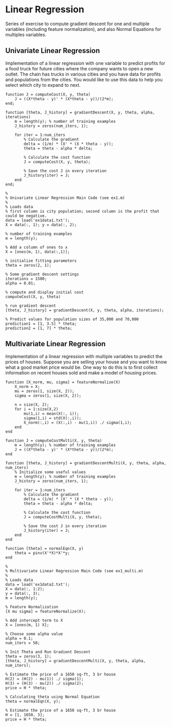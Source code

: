 # Linear Regression
Series of exercise to compute gradient descent for one and multiple variables (including feature normalization), and also Normal Equations for multiples variables.

## Univariate Linear Regression
Implementation of a linear regression with one variable to predict profits for a food truck for future cities where the company wants to open a new outlet. The chain has trucks in various cities and you have data for profits and populations from the cities. You would like to use this data to help you select which city to expand to next.

```
function J = computeCost(X, y, theta)
    J = ((X*theta - y)' * (X*theta - y))/(2*m);
end;

function [theta, J_history] = gradientDescent(X, y, theta, alpha, iterations)
    m = length(y); % number of training examples
    J_history = zeros(num_iters, 1);

    for iter = 1:num_iters
        % Calculate the gradient
        delta = (1/m) * (X' * (X * theta - y));
        theta = theta - alpha * delta;

        % Calculate the cost function
        J = computeCost(X, y, theta);

        % Save the cost J in every iteration
        J_history(iter) = J;
    end
end;

%
% Univariate Linear Regression Main Code (see ex1.m)
%
% Loads data
% first column is city population; second column is the profit that could be negative.
data = load('ex1data1.txt');
X = data(:, 1); y = data(:, 2);

% number of training examples
m = length(y);

% Add a column of ones to x
X = [ones(m, 1), data(:,1)]; 

% initialize fitting parameters
theta = zeros(2, 1); 

% Some gradient descent settings
iterations = 1500;
alpha = 0.01;

% compute and display initial cost
computeCost(X, y, theta)

% run gradient descent
[theta, J_history] = gradientDescent(X, y, theta, alpha, iterations);

% Predict values for population sizes of 35,000 and 70,000
prediction1 = [1, 3.5] * theta;
prediction2 = [1, 7] * theta;
```

## Multivariate Linear Regression
Implementation of a linear regression with multiple variables to predict the prices of houses. Suppose you are selling your house and you want to know what a good market price would be. One way to do this is to first collect information on recent houses sold and make a model of housing prices.

```
function [X_norm, mu, sigma] = featureNormalize(X)
    X_norm = X;
    mu = zeros(1, size(X, 2));
    sigma = zeros(1, size(X, 2));

    n = size(X, 2);
    for i = 1:size(X,2)
        mu(1,i) = mean(X(:, i));
        sigma(1,i) = std(X(:,i));
        X_norm(:,i) = (X(:,i) - mu(1,i)) ./ sigma(1,i);
    end
end

function J = computeCostMulti(X, y, theta)
    m = length(y); % number of training examples
    J = ((X*theta - y)' * (X*theta - y))/(2*m);
end

function [theta, J_history] = gradientDescentMulti(X, y, theta, alpha, num_iters)
    % Initialize some useful values
    m = length(y); % number of training examples
    J_history = zeros(num_iters, 1);

    for iter = 1:num_iters
        % Calculate the gradient
        delta = (1/m) * (X' * (X * theta - y));
        theta = theta - alpha * delta;

        % Calculate the cost function
        J = computeCostMulti(X, y, theta);

        % Save the cost J in every iteration
        J_history(iter) = J;
    end
end

function [theta] = normalEqn(X, y)
    theta = pinv(X'*X)*X'*y;
end

%
% Multivariate Linear Regression Main Code (see ex1_multi.m)
%
% Loads data
data = load('ex1data2.txt');
X = data(:, 1:2);
y = data(:, 3);
m = length(y);

% Feature Normalization
[X mu sigma] = featureNormalize(X);

% Add intercept term to X
X = [ones(m, 1) X];

% Choose some alpha value
alpha = 0.1;
num_iters = 50;

% Init Theta and Run Gradient Descent
theta = zeros(3, 1);
[theta, J_history] = gradientDescentMulti(X, y, theta, alpha, num_iters);

% Estimate the price of a 1650 sq-ft, 3 br house
H(2) = (H(2) - mu(1)) ./ sigma(1);
H(3) = (H(3) - mu(2)) ./ sigma(2);
price = H * theta;

% Calculating theta using Normal Equation
theta = normalEqn(X, y);

% Estimate the price of a 1650 sq-ft, 3 br house
H = [1, 1650, 3];
price = H * theta;
```
